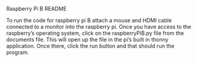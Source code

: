 Raspberry Pi B README

To run the code for raspberry pi B attach a mouse and HDMI cable connected to a monitor into the raspberry pi. Once you have access to the raspberry’s operating system, click on the raspberryPiB.py file from the documents file. This will open up the file in the pi’s built in thonny application. Once there, click the run button and that should run the program.

